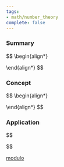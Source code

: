 ```yaml
---
tags:
- math/number_theory
complete: false
---
```

   
### Summary
$$
\begin{align*}

\end{align*}
$$
### Concept
$$
\begin{align*}

\end{align*}
$$
### Application
$$

$$

[modulo](/labyrinth/notes/math/others/modulo)
